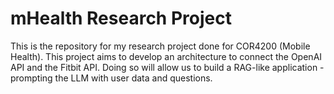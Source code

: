 # mHealth Research Project 
This is the repository for my research project done for COR4200 (Mobile Health). This project aims to develop an architecture to connect the OpenAI API and the Fitbit API. Doing so will allow us to build a RAG-like application - prompting the LLM with user data and questions. 